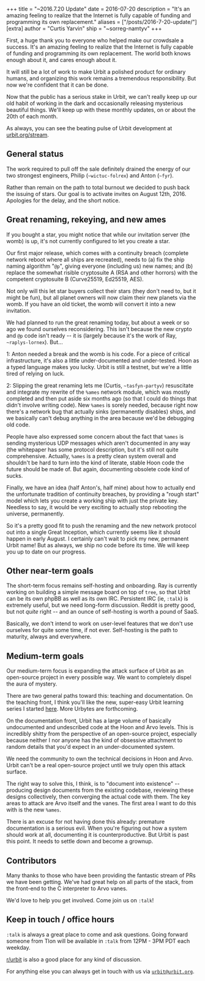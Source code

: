 +++
title = "~2016.7.20 Update"
date = 2016-07-20
description = "It's an amazing feeling to realize that the Internet is fully capable of funding and programming its own replacement."
aliases = ["/posts/2016-7-20-update/"]
[extra]
author = "Curtis Yarvin"
ship = "~sorreg-namtyv"
+++

First, a huge thank you to everyone who helped make our crowdsale a
success.  It's an amazing feeling to realize that the Internet is
fully capable of funding and programming its own replacement. The
world both knows enough about it, and cares enough about it.

It will still be a lot of work to make Urbit a polished product for
ordinary humans, and organizing this work remains a tremendous
responsibility.  But now we're confident that it can be done.

Now that the public has a serious stake in Urbit, we can't really keep
up our old habit of working in the dark and occasionally releasing
mysterious beautiful things.  We'll keep up with these monthly
updates, on or about the 20th of each month.

As always, you can see the beating pulse of Urbit development at
[urbit.org/stream](https://urbit.org/stream).

## General status

The work required to pull off the sale definitely drained the energy
of our two strongest engineers, Philip (`~wictuc-folrex`) and Anton
(`~fyr`).

Rather than remain on the path to total burnout we decided to push
back the issuing of stars.  Our goal is to activate invites on August
12th, 2016.  Apologies for the delay, and the short notice.

## Great renaming, rekeying, and new ames

If you bought a star, you might notice that while our invitation
server (the womb) is up, it's not currently configured to let you
create a star.

Our first major release, which comes with a continuity breach
(complete network reboot where all ships are recreated), needs to (a)
fix the ship naming algorithm "`@p`", giving everyone (including us)
new names; and (b) replace the somewhat risible cryptosuite A (RSA and
other horrors) with the competent cryptosuite B (Curve25519, Ed25519,
AES).

Not only will this let star buyers collect their stars (they don't
need to, but it might be fun), but all planet owners will now claim
their new planets via the womb.  If you have an old ticket, the womb
will convert it into a new invitation.

We had planned to run the great renaming today, but about a week or so
ago we found ourselves reconsidering.  This isn't because the new
crypto and `@p` code isn't ready -- it is (largely because it's the work
of Ray, `~raplys-lornex`).  But...

1: Anton needed a break and the womb is his code.  For a piece of
critical infrastructure, it's also a little under-documented and
under-tested.  Hoon as a typed language makes you lucky.  Urbit is
still a testnet, but we're a little tired of relying on luck.

2: Slipping the great renaming lets me (Curtis, `~tasfyn-partyv`)
resuscitate and integrate my rewrite of the `%ames` network module,
which was mostly completed and then put aside six months ago (so that
I could do things that didn't involve writing code).  New `%ames` is
sorely needed, because right now there's a network bug that actually
sinks (permanently disables) ships, and we basically can't debug
anything in the area because we'd be debugging old code.

People have also expressed some concern about the fact that `%ames` is
sending mysterious UDP messages which aren't documented in any way
(the whitepaper has some protocol description, but it's still not
quite comprehensive.  Actually, `%ames` is a pretty clean system overall
and shouldn't be hard to turn into the kind of literate, stable Hoon
code the future should be made of.  But again, documenting obsolete
code kind of sucks.

Finally, we have an idea (half Anton's, half mine) about how to
actually end the unfortunate tradition of continuity breaches, by
providing a "rough start" model which lets you create a working ship
with just the private key.  Needless to say, it would be very exciting
to actually stop rebooting the universe, permanently.

So it's a pretty good fit to push the renaming and the new network
protocol out into a single Great Inception, which currently seems like
it should happen in early August.  I certainly can't wait to pick my
new, permanent Urbit name!  But as always, we ship no code before its
time.  We will keep you up to date on our progress.

## Other near-term goals

The short-term focus remains self-hosting and onboarding.  Ray is
currently working on building a simple message board on top of `tree`,
so that Urbit can be its own phpBB as well as its own IRC.  Persistent
IRC (ie, `:talk`) is extremely useful, but we need long-form
discussion. Reddit is pretty good, but not _quite_ right -- and an
ounce of self-hosting is worth a pound of SaaS.

Basically, we don't intend to work on user-level features that we
don't use ourselves for quite some time, if not ever.  Self-hosting is
the path to maturity, always and everywhere.

## Medium-term goals

Our medium-term focus is expanding the attack surface of Urbit as an
open-source project in every possible way.  We want to completely
dispel the aura of mystery.

There are two general paths toward this: teaching and documentation.
On the teaching front, I think you'll like the new, super-easy Urbit
learning series I started [here](https://urbit.org/docs/byte).  More
Urbytes are forthcoming.

On the documentation front, Urbit has a large volume of basically
undocumented and undescribed code at the Hoon and Arvo levels.  This
is incredibly shitty from the perspective of an open-source project,
especially because neither I nor anyone has the kind of obsessive
attachment to random details that you'd expect in an under-documented
system.

We need the community to own the technical decisions in Hoon and Arvo.
Urbit can't be a real open-source project until we truly open this
attack surface.

The right way to solve this, I think, is to "document into existence" --
producing design documents from the existing codebase, reviewing these
designs collectively, then converging the actual code with them.  The
key areas to attack are Arvo itself and the vanes.  The first area I
want to do this with is the new `%ames`.

There is an excuse for not having done this already: premature
documentation is a serious evil.  When you're figuring out how a
system should work at all, documenting it is counterproductive.  But
Urbit is past this point.  It needs to settle down and become a
grownup.

## Contributors

Many thanks to those who have been providing the fantastic stream of
PRs we have been getting.  We've had great help on all parts of the
stack, from the front-end to the C interpreter to Arvo vanes.

We'd love to help you get involved.  Come join us on `:talk`!

## Keep in touch / office hours

`:talk` is always a great place to come and ask questions.  Going
forward someone from Tlon will be available in `:talk` from 12PM - 3PM
PDT each weekday.

[r/urbit](https://www.reddit.com/r/urbit) is also a good place for any
kind of discussion.

For anything else you can always get in touch with us via
[`urbit@urbit.org`](mailto:urbit@urbit.org).
